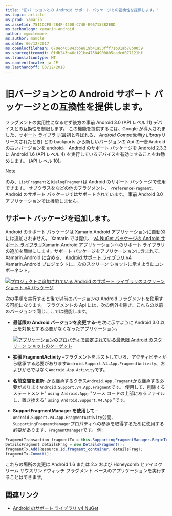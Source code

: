 ```yaml
---
title: "旧バージョンとの Android サポート パッケージとの互換性を提供します。"
ms.topic: article
ms.prod: xamarin
ms.assetid: 7511D2F8-2B4F-4200-C74E-E967153B2E8D
ms.technology: xamarin-android
author: mgmclemore
ms.author: mamcle
ms.date: 06/12/2017
ms.openlocfilehash: 670ec465843bbe819b41a53fff71b01ab78b0059
ms.sourcegitcommit: 0fdb243b46cf21be47584900805cadcd077121bf
ms.translationtype: MT
ms.contentlocale: ja-JP
ms.lasthandoff: 03/12/2018
---
```

# <a name="providing-backwards-compatibility-with-the-android-support-package"></a>旧バージョンとの Android サポート パッケージとの互換性を提供します。

フラグメントの実用性になるせず後方の事前 Android 3.0 (API レベル 11) デバイスとの互換性を制限します。 この機能を提供するには、Google が導入されました、[サポート ライブラリ](http://developer.android.com/sdk/compatibility-library.html)(最初と呼ばれる、 *Android Compatibility Library*リリースされたとき) どの backports から新しいバージョンの Api の一部Android の古いバージョンを android。 Android のサポート パッケージを Android 2.3.3 に Android 1.6 (API レベル 4) を実行しているデバイスを有効にすることをお勧めします。 (API レベル 10)。

> [!NOTE]
> のみ、`ListFragment`と`DialogFragment`は Android のサポート パッケージで使用できます。 サブクラスをなどの他のフラグメント、 `PreferenceFragment,` Android のサポート パッケージではサポートされています。 事前 Android 3.0 アプリケーションでは機能しません。 


## <a name="adding-the-support-package"></a>サポート パッケージを追加します。

Android のサポート パッケージは Xamarin.Android アプリケーションに自動的には追加されません。 Xamarin では提供、 [v4 NuGet パッケージの Android サポート ライブラリ](https://www.nuget.org/packages/Xamarin.Android.Support.v4/)Xamarin.Android アプリケーションへのサポート ライブラリの追加を簡単にします。サポート パッケージをアプリケーションに含まれて、Xamarin.Android に含める、 [Android サポート ライブラリ v4](https://www.nuget.org/packages/Xamarin.Android.Support.v4/) Xamarin.Android プロジェクトに、次のスクリーン ショットに示すようにコンポーネント。 

[![プロジェクトに追加されている Android のサポート ライブラリのスクリーン ショット v4 パッケージ](providing-backwards-compatibility-images/02.png)](providing-backwards-compatibility-images/02.png#lightbox)

次の手順を実行すると後で以前のバージョンの Android フラグメントを使用する可能になります。 フラグメントの Api には、次の例外を除き、これらの以前のバージョンで同じここでは機能します。 

-   **最低限の Android バージョンを変更する**&ndash;を次に示すように Android 3.0 以上を対象とする必要がなくなったアプリケーション。 

    [![アプリケーションのプロパティで設定されている最低限 Android のスクリーン ショットのターゲット](providing-backwards-compatibility-images/03.png)](providing-backwards-compatibility-images/03.png#lightbox)

-   **拡張 FragmentActivity** &ndash;フラグメントをホストしている、アクティビティから継承する必要があります`Android.Support.V4.App.FragmentActivity`、およびからではなく`Android.App.Activity`です。 

-   **名前空間を更新**&ndash;から継承するクラス`Android.App.Fragment`から継承する必要があります`Android.Support.V4.App.Fragment`です。 使用して、削除するステートメント" `using Android.App;` "ソース コードの上部にあるファイルし、置き換える" `using Android.Support.V4.App` "です。 

-   **SupportFragmentManager を使用して** &ndash; `Android.Support.V4.App.FragmentActivity`公開、`SupportingFragmentManager`プロパティへの参照を取得するために使用する必要があります、`FragmentManager`です。 例: 

```csharp
FragmentTransaction fragmentTx = this.SupportingFragmentManager.BeginTransaction();
DetailsFragment detailsFrag = new DetailsFragment();
fragmentTx.Add(Resource.Id.fragment_container, detailsFrag);
fragmentTx.Commit();
```

これらの場所の変更は Android 1.6 または 2.x および Honeycomb とアイスクリーム サウスサンドウィッチ フラグメント ベースのアプリケーションを実行することはできます。 


## <a name="related-links"></a>関連リンク

- [Android のサポート ライブラリ v4 NuGet](https://www.nuget.org/packages/Xamarin.Android.Support.v4/)
